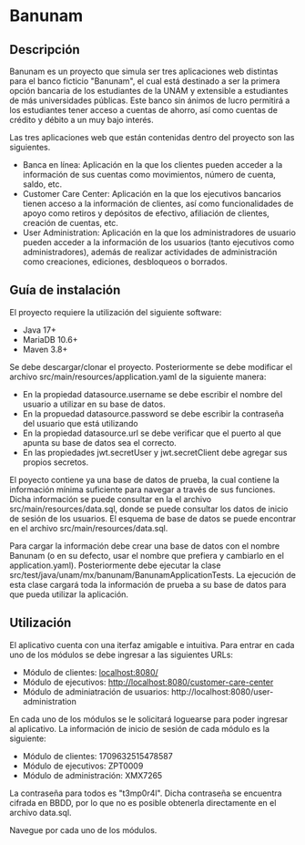 # Banunam

## Descripción

Banunam es un proyecto que simula ser tres aplicaciones web distintas para el banco ficticio "Banunam", el cual está destinado a ser la primera opción bancaria de los estudiantes de la UNAM y extensible a estudiantes de más universidades públicas. Este banco sin ánimos de lucro permitirá a los estudiantes tener acceso a cuentas de ahorro, así como cuentas de crédito y débito a un muy bajo interés.

Las tres aplicaciones web que están contenidas dentro del proyecto son las siguientes.

 - Banca en línea: Aplicación en la que los clientes pueden acceder a la información de sus cuentas como movimientos, número de cuenta, saldo, etc.
 - Customer Care Center: Aplicación en la que los ejecutivos bancarios tienen acceso a la información de clientes, así como funcionalidades de apoyo como retiros y depósitos de efectivo, afiliación de clientes, creación de cuentas, etc.
 - User Administration: Aplicación en la que los administradores de usuario pueden acceder a la información de los usuarios (tanto ejecutivos como administradores), además de realizar actividades de administración como creaciones, ediciones, desbloqueos o borrados.

## Guía de instalación

El proyecto requiere la utilización del siguiente software:

 - Java 17+
- MariaDB 10.6+
- Maven 3.8+

Se debe descargar/clonar el proyecto. Posteriormente se debe modificar el archivo src/main/resources/application.yaml de la siguiente manera:

 - En la propiedad datasource.username se debe escribir el nombre del usuario a utilizar en su base de datos.
 - En la propuedad datasource.password se debe escribir la contraseña del usuario que está utilizando
 - En la propiedad datasource.url se debe verificar que el puerto al que apunta su base de datos sea el correcto.
 - En las propiedades jwt.secretUser y jwt.secretClient debe agregar sus propios secretos.

El poyecto contiene ya una base de datos de prueba, la cual contiene la información mínima suficiente para navegar a través de sus funciones. Dicha información se puede consultar en la el archivo src/main/resources/data.sql, donde se puede consultar los datos de inicio de sesión de los usuarios. El esquema de base de datos se puede encontrar en el archivo src/main/resources/data.sql. 

Para cargar la información debe crear una base de datos con el nombre Banunam (o en su defecto, usar el nombre que prefiera y cambiarlo en el application.yaml). Posteriormente debe ejecutar la clase src/test/java/unam/mx/banunam/BanunamApplicationTests. La ejecución de esta clase cargará toda la información de prueba a su base de datos para que pueda utilizar la aplicación.

## Utilización

El aplicativo cuenta con una iterfaz amigable e intuitiva. Para entrar en cada uno de los módulos se debe ingresar a las siguientes URLs:

 - Módulo de clientes: [localhost:8080/](http://localhost:8080/)
 - Módulo de ejecutivos: [http://localhost:8080/customer-care-center](http://localhost:8080/customer-care-center)
 - Módulo de adminiatración de usuarios: http://localhost:8080/user-administration
 
 En cada uno de los módulos se le solicitará loguearse para poder ingresar al aplicativo. La información de inicio de sesión de cada módulo es la siguiente:
 - Módulo de clientes: 1709632515478587
 - Módulo de ejecutivos: ZPT0009
 - Módulo de administración: XMX7265

La contraseña para todos es "t3mp0r4l". Dicha contraseña se encuentra cifrada en BBDD, por lo que no es posible obtenerla directamente en el archivo data.sql.

Navegue por cada uno de los módulos.
